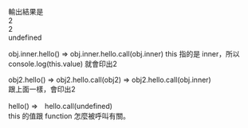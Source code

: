輸出結果是  
2  
2  
undefined  

obj.inner.hello() => obj.inner.hello.call(obj.inner)
this 指的是 inner，所以 console.log(this.value) 就會印出2  

obj2.hello() => obj2.hello.call(obj2) => obj2.hello.call(obj.inner)  
跟上面一樣，會印出2  

hello() =>　hello.call(undefined)  
this 的值跟 function 怎麼被呼叫有關。